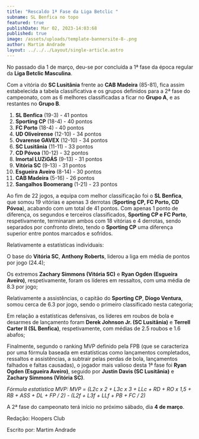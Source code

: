```yaml
---
title: "Rescaldo 1ª Fase da Liga Betclic "
subname: SL Benfica no topo
featured: true
publishDate: Mar 02, 2023-14:03:68
published: true
image: /assets/uploads/template-bannersite-8-.png
author: Martim Andrade
layout: ../../../Layout/single-article.astro
---
```

No passado dia 1 de março, deu-se por concluída a 1ª fase da época regular da **Liga Betclic Masculina**.

Com a vitória do **SC Lusitânia** frente ao **CAB Madeira** (85-81), fica assim estabelecida a tabela classificativa e os grupos definidos para a 2ª fase do campeonato, com as 6 melhores classificadas a ficar no **Grupo A**, e as restantes no **Grupo B**.

1. **SL Benfica** (19-3) - 41 pontos
2. **Sporting CP** (18-4) - 40 pontos
3. **FC Porto** (18-4) - 40 pontos
4. **UD Oliveirense** (12-10) - 34 pontos
5. **Ovarense GAVEX** (12-10) - 34 pontos
6. **SC Lusitânia** (11-11) - 33 pontos
7. **CD Póvoa** (10-12) - 32 pontos
8. **Imortal LUZiGÁS** (9-13) - 31 pontos
9. **Vitória SC** (9-13) - 31 pontos
10. **Esgueira Aveiro** (8-14) - 30 pontos
11. **CAB Madeira** (5-16) - 26 pontos
12. **Sangalhos Boomerang** (1-21) - 23 pontos



Ao fim de 22 jogos, a equipa com melhor classificação foi o **SL Benfica**, que somou 19 vitórias e apenas 3 derrotas (**Sporting CP, FC Porto, CD Póvoa**), acabando com um total de 41 pontos. Com apenas 1 ponto de diferença, os segundos e terceiros classificados, **Sporting CP e FC Porto**, respetivamente, terminaram ambos com 18 vitórias e 4 derrotas, sendo separados por confronto direto, tendo o **Sporting CP** uma diferença superior entre pontos marcados e sofridos. 



Relativamente a estatísticas individuais:

O base do **Vitória SC**, **Anthony Roberts**, liderou a liga em média de pontos por jogo (24.4);

Os extremos **Zachary Simmons (Vitória SC)** e **Ryan Ogden (Esgueira Aveiro)**, respetivamente, foram os líderes em ressaltos, com uma média de 8.3 por jogo;

Relativamente a assistências, o capitão do **Sporting CP**, **Diogo Ventura**, somou cerca de 6.3 por jogo, sendo o primeiro classificado nesta categoria;

Em relação a estatísticas defensivas, os líderes em roubos de bola e desarmes de lançamento foram **Derek Johnson Jr. (SC Lusitânia)** e **Terrell Carter II (SL Benfica)**, respetivamente, com médias de 2.5 roubos e 1.6 abafos;

Finalmente, segundo o ranking MVP definido pela FPB (que se caracteriza por uma fórmula baseada em estatísticas como lançamentos completados, ressaltos e assistências, a subtrair pelas perdas de bola, lançamentos falhados e faltas causadas), o jogador mais valioso desta 1ª fase foi **Ryan Ogden (Esgueira Aveiro)**, seguido por **Justin Davis (SC Lusitânia)** e **Zachary Simmons (Vitória SC)**.

*Fórmula estatística MVP: MVP = (L2c x 2 + L3c x 3 + LLc + RD + RO x 1,5 + RB + ASS + DL + FP / 2) - (L2f + L3f + LLf + PB + FC / 2)*



A 2ª fase do campeonato terá início no próximo sábado, dia **4 de março**.



Redação: Hoopers Club



Escrito por: Martim Andrade